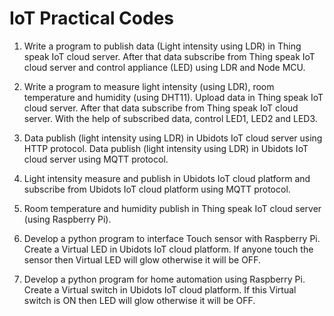 # IoT Practical Codes

1. Write a program to publish data (Light intensity using LDR) in Thing speak IoT cloud server. After that data subscribe from Thing speak IoT cloud server and control appliance (LED) using LDR and Node MCU.

2. Write a program to measure light intensity (using LDR), room temperature and humidity (using DHT11). Upload data in Thing speak IoT cloud server. After that data subscribe from Thing speak IoT cloud server. With the help of subscribed data, control LED1, LED2 and LED3.

3. Data publish (light intensity using LDR) in Ubidots IoT cloud server using HTTP protocol.
   Data publish (light intensity using LDR) in Ubidots IoT cloud server using MQTT protocol.

4. Light intensity measure and publish in Ubidots IoT cloud platform and subscribe from Ubidots IoT cloud platform using MQTT protocol.

5. Room temperature and humidity publish in Thing speak IoT cloud server (using Raspberry Pi).

6. Develop a python program to interface Touch sensor with Raspberry Pi. Create a Virtual LED in Ubidots IoT cloud platform. If anyone touch the sensor then Virtual LED will glow otherwise it will be OFF.

7. Develop a python program for home automation using Raspberry Pi. Create a Virtual switch in Ubidots IoT cloud platform. If this Virtual switch is ON then LED will glow otherwise it will be OFF.
